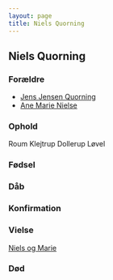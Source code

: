 ```yaml
---
layout: page
title: Niels Quorning
---
```


## Niels Quorning

### Forældre

* [Jens Jensen Quorning](/stamt/jens-jensen-quorning/)
* [Ane Marie Nielse](/stamt/jens-jensen-quorning/)

### Ophold

Roum
Klejtrup
Dollerup
Løvel

### Fødsel
### Dåb
### Konfirmation

### Vielse

[Niels og Marie](/stamt/niels-marie-quorning/)

### Død

